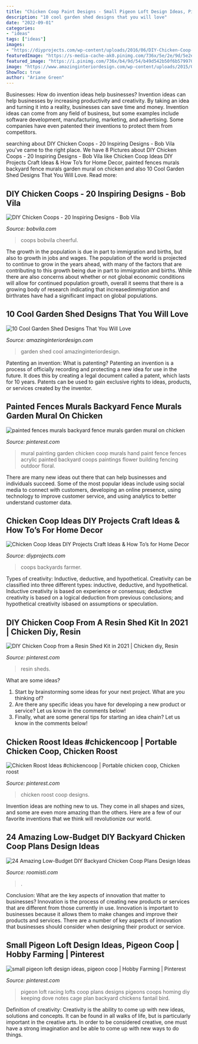 ```yaml
---
title: "Chicken Coop Paint Designs - Small Pigeon Loft Design Ideas, Pigeon Coop"
description: "10 cool garden shed designs that you will love"
date: "2022-09-01"
categories:
- "ideas"
tags: ["ideas"]
images:
- "https://diyprojects.com/wp-content/uploads/2016/06/DIY-Chicken-Coop-Ideas-10.jpg"
featuredImage: "https://s-media-cache-ak0.pinimg.com/736x/5e/2e/9d/5e2e9dbf455b3778cd6d8e12018f0c99.jpg"
featured_image: "https://i.pinimg.com/736x/b4/9d/54/b49d542b50f6b5799709577d56d4a14b.jpg"
image: "https://www.amazinginteriordesign.com/wp-content/uploads/2015/03/fi12.jpg"
ShowToc: true
author: "Ariane Green"
---
```



Businesses: How do invention ideas help businesses?
Invention ideas can help businesses by increasing productivity and creativity. By taking an idea and turning it into a reality, businesses can save time and money. Invention ideas can come from any field of business, but some examples include software development, manufacturing, marketing, and advertising. Some companies have even patented their inventions to protect them from competitors.

	

		
searching about DIY Chicken Coops - 20 Inspiring Designs - Bob Vila you've came to the right place. We have 8 Pictures about DIY Chicken Coops - 20 Inspiring Designs - Bob Vila like Chicken Coop Ideas DIY Projects Craft Ideas &amp; How To’s for Home Decor, painted fences murals backyard fence murals garden mural on chicken and also 10 Cool Garden Shed Designs That You Will Love. Read more:
		
    
## DIY Chicken Coops - 20 Inspiring Designs - Bob Vila

<img loading=lazy src="https://empire-s3-production.bobvila.com/slides/9129/original/cheerful_chicken_coop.jpg?1591909973" onerror="this.onerror=null;this.src='https://tse2.mm.bing.net/th?id=OIP.pqyr5fdKv3I1Mfn0O-3_nAHaJ4&amp;pid=15.1';" alt="DIY Chicken Coops - 20 Inspiring Designs - Bob Vila">

_Source: bobvila.com_

>coops bobvila cheerful. 

	

The growth in the population is due in part to immigration and births, but also to growth in jobs and wages.
The population of the world is projected to continue to grow in the years ahead, with many of the factors that are contributing to this growth being due in part to immigration and births. While there are also concerns about whether or not global economic conditions will allow for continued population growth, overall it seems that there is a growing body of research indicating that increasedimmigration and birthrates have had a significant impact on global populations.

    
## 10 Cool Garden Shed Designs That You Will Love

<img loading=lazy src="https://www.amazinginteriordesign.com/wp-content/uploads/2015/03/fi12.jpg" onerror="this.onerror=null;this.src='https://tse4.mm.bing.net/th?id=OIP.YTVI23BiyBVe7wgWHDhEkwHaHB&amp;pid=15.1';" alt="10 Cool Garden Shed Designs That You Will Love">

_Source: amazinginteriordesign.com_

>garden shed cool amazinginteriordesign. 

	

Patenting an invention: What is patenting?
Patenting an invention is a process of officially recording and protecting a new idea for use in the future. It does this by creating a legal document called a patent, which lasts for 10 years. Patents can be used to gain exclusive rights to ideas, products, or services created by the inventor.

    
## Painted Fences Murals Backyard Fence Murals Garden Mural On Chicken

<img loading=lazy src="https://i.pinimg.com/736x/49/5b/c1/495bc1880a90b2d17532eac4298f255d.jpg" onerror="this.onerror=null;this.src='https://tse4.mm.bing.net/th?id=OIP.cEqxdvNmDFu1qAikbA4u_QHaJU&amp;pid=15.1';" alt="painted fences murals backyard fence murals garden mural on chicken">

_Source: pinterest.com_

>mural painting garden chicken coop murals hand paint fence fences acrylic painted backyard coops paintings flower building fencing outdoor floral. 

	

There are many new ideas out there that can help businesses and individuals succeed. Some of the most popular ideas include using social media to connect with customers, developing an online presence, using technology to improve customer service, and using analytics to better understand customer data.

    
## Chicken Coop Ideas DIY Projects Craft Ideas &amp; How To’s For Home Decor

<img loading=lazy src="https://diyprojects.com/wp-content/uploads/2016/06/DIY-Chicken-Coop-Ideas-10.jpg" onerror="this.onerror=null;this.src='https://tse4.mm.bing.net/th?id=OIP.HyLVrtq-eoPolygnEZb8WgHaKZ&amp;pid=15.1';" alt="Chicken Coop Ideas DIY Projects Craft Ideas &amp; How To’s for Home Decor">

_Source: diyprojects.com_

>coops backyards farmer. 

	

Types of creativity: Inductive, deductive, and hypothetical.
Creativity can be classified into three different types: inductive, deductive, and hypothetical. Inductive creativity is based on experience or consensus; deductive creativity is based on a logical deduction from previous conclusions; and hypothetical creativity isbased on assumptions or speculation.

    
## DIY Chicken Coop From A Resin Shed Kit In 2021 | Chicken Diy, Resin

<img loading=lazy src="https://i.pinimg.com/736x/b4/9d/54/b49d542b50f6b5799709577d56d4a14b.jpg" onerror="this.onerror=null;this.src='https://tse3.mm.bing.net/th?id=OIP.6MAxveJbCL7NO3dl3aR-bwHaLH&amp;pid=15.1';" alt="DIY Chicken Coop from a Resin Shed Kit in 2021 | Chicken diy, Resin">

_Source: pinterest.com_

>resin sheds. 

	

What are some ideas?
1. Start by brainstorming some ideas for your next project. What are you thinking of?
2. Are there any specific ideas you have for developing a new product or service? Let us know in the comments below!
3. Finally, what are some general tips for starting an idea chain? Let us know in the comments below!

    
## Chicken Roost Ideas #chickencoop | Portable Chicken Coop, Chicken Roost

<img loading=lazy src="https://i.pinimg.com/736x/37/50/ea/3750ea4cb3e89ef7c8da8f9ca750193d.jpg" onerror="this.onerror=null;this.src='https://tse2.mm.bing.net/th?id=OIP.40h0q6tIpc2aV9ak3KPcJgHaJ4&amp;pid=15.1';" alt="Chicken Roost Ideas #chickencoop | Portable chicken coop, Chicken roost">

_Source: pinterest.com_

>chicken roost coop designs. 

	

Invention ideas are nothing new to us. They come in all shapes and sizes, and some are even more amazing than the others. Here are a few of our favorite inventions that we think will revolutionize our world.

    
## 24 Amazing Low-Budget DIY Backyard Chicken Coop Plans Design Ideas

<img loading=lazy src="https://roomisti.com/wp-content/uploads/2018/09/Amazing-Low-Budget-DIY-Backyard-Chicken-Coop-Plans-Design-Ideas-11.jpg" onerror="this.onerror=null;this.src='https://tse1.mm.bing.net/th?id=OIP.iSM5xtQ8qx5_spzeoEUUDgHaHa&amp;pid=15.1';" alt="24 Amazing Low-Budget DIY Backyard Chicken Coop Plans Design Ideas">

_Source: roomisti.com_

>. 

	

Conclusion: What are the key aspects of innovation that matter to businesses?
Innovation is the process of creating new products or services that are different from those currently in use. Innovation is important to businesses because it allows them to make changes and improve their products and services. There are a number of key aspects of innovation that businesses should consider when designing their product or service.

    
## Small Pigeon Loft Design Ideas, Pigeon Coop | Hobby Farming | Pinterest

<img loading=lazy src="https://s-media-cache-ak0.pinimg.com/736x/5e/2e/9d/5e2e9dbf455b3778cd6d8e12018f0c99.jpg" onerror="this.onerror=null;this.src='https://tse2.mm.bing.net/th?id=OIP.xUsCGVOKXe7-CiidFeQkyAHaJ3&amp;pid=15.1';" alt="small pigeon loft design ideas, pigeon coop | Hobby Farming | Pinterest">

_Source: pinterest.com_

>pigeon loft racing lofts coop plans designs pigeons coops homing diy keeping dove notes cage plan backyard chickens fantail bird. 

	

Definition of creativity:
Creativity is the ability to come up with new ideas, solutions and concepts. It can be found in all walks of life, but is particularly important in the creative arts. In order to be considered creative, one must have a strong imagination and be able to come up with new ways to do things.

